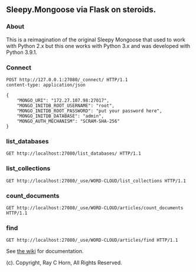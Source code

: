 ## Sleepy.Mongoose via Flask on steroids.

### About

This is a reimagination of the original Sleepy Mongoose that used to work with Python 2.x but this one works with Python 3.x and was developed with Python 3.9.1.

### Connect

```
POST http://127.0.0.1:27080/_connect/ HTTP/1.1
content-type: application/json

{
    "MONGO_URI": "172.27.107.98:27017",
    "MONGO_INITDB_ROOT_USERNAME": "root",
    "MONGO_INITDB_ROOT_PASSWORD": "put your password here",
    "MONGO_INITDB_DATABASE": "admin",
    "MONGO_AUTH_MECHANISM": "SCRAM-SHA-256"
}

```

### list_databases

```
GET http://localhost:27080/list_databases/ HTTP/1.1

```

### list_collections

```
GET http://localhost:27080/_use/WORD-CLOUD/list_collections HTTP/1.1

```

### count_documents

```
GET http://localhost:27080/_use/WORD-CLOUD/articles/count_documents HTTP/1.1

```

### find

```
GET http://localhost:27080/_use/WORD-CLOUD/articles/find HTTP/1.1

```

See [the wiki](https://github.com/10gen-labs/sleepy.mongoose/wiki) for documentation.

(c). Copyright, Ray C Horn, All Rights Reserved.
